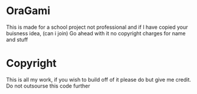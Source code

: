 # OraGami
This is made for a school project not professional and if I have copied your buisness idea, 
(can i join) Go ahead with it no copyright charges for name and stuff
# Copyright
This is all my work, if you wish to build off of it please do but give me credit.
Do not outsourse this code further

